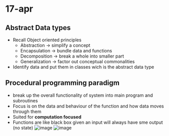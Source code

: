# 17-apr
## Abstract Data types
* Recall Object oriented principles
  * Abstraction -> simplify a concept
  * Encapsulation -> bundle data and functions
  * Decomposition -> break a whole into smaller part
  * Generalization -> factor out conceptual commonalities
* Identify data and put them in classes wich is the abstract data type

## Procedural programming paradigm
* break up the overall functionality of system into main program and subroutines
* Focus is on the data and behaviour of the function and how data moves through them
* Suited for **computation focused**
* Functions are like black box given an input will always have sme output (no state)
![image](https://github.com/ronitwilson/system-design/assets/9934360/2192fe8e-2b1a-4999-8b5d-97c6229837e9)
![image](https://github.com/ronitwilson/system-design/assets/9934360/764e3a91-c06b-4fa8-b464-b859dc7c2873)

